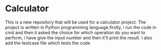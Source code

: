 # Calculator
This is a new repository that will be used for a calculator project. The project is written in Python programming language.firstly, i run the code in cmd and then it asked the choice for which operation do you want to perform, i have give the input number and then it'll print the result. I also add the testcase file which tests the code 
